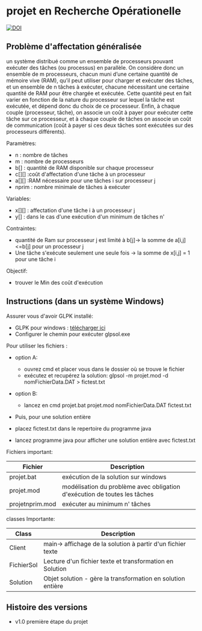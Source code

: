 projet en Recherche Opérationelle
=================================

[![DOI](https://zenodo.org/badge/35734299.svg)](https://zenodo.org/badge/latestdoi/35734299)

Problème d'affectation généralisée
----------------------------------
un système distribué comme un ensemble de processeurs
pouvant exécuter des tâches (ou processus) en parallèle. On considère donc un ensemble de m
processeurs, chacun muni d’une certaine quantité de mémoire vive (RAM), qu’il peut utiliser
pour charger et exécuter des tâches, et un ensemble de n tâches à exécuter, chacune nécessitant
une certaine quantité de RAM pour être chargée et exécutée. Cette quantité peut en fait varier
en fonction de la nature du processeur sur lequel la tâche est exécutée, et dépend donc du choix
de ce processeur.
Enfin, à chaque couple (processeur, tâche), on associe un coût à payer pour exécuter cette
tâche sur ce processeur, et à chaque couple de tâches on associe un coût de communication (coût
à payer si ces deux tâches sont exécutées sur des processeurs différents).

Paramètres:

 * n : nombre de tâches
 * m : nombre de processeurs
 * b[] : quantité de RAM disponible sur chaque processeur
 * c[][] :coût d'affectation d'une tâche à un processeur
 * a[][] :RAM nécessaire pour une tâches i sur processeur j
 * nprim : nombre minimale de tâches à exécuter
 
Variables:

 * x[][] : affectation d'une tâche i à un processeur j
 * y[] : dans le cas d'une exécution d'un minimum de tâches n'
 
Contraintes:

 * quantité de Ram sur processeur j est limité à b[j]-> la somme de a[i,j]<=b[j] pour un processeur j
 * Une tâche s'exécute seulement une seule fois -> la somme de x[i,j] = 1 pour une tâche i
 
Objectif:
 
 * trouver le Min des coût d'exécution


 

Instructions (dans un système Windows)
------------

Assurer vous d'avoir GLPK installé:

 * GLPK pour windows : <a href="http://winglpk.sourceforge.net/">télécharger ici</a>
 * Configurer le chemin pour exécuter glpsol.exe 

Pour utiliser les fichiers :
* option A:
	 * ouvrez cmd et placer vous dans le dossier où se trouve le fichier
	 * exécutez et recupérez la solution: glpsol -m projet.mod -d nomFichierData.DAT > fictest.txt
* option B:
	* lancez en cmd projet.bat projet.mod nomFichierData.DAT fictest.txt
	
* Puis, pour une solution entière
 * placez fictest.txt dans le repertoire du programme java
 * lancez programme java pour afficher une solution entière avec fictest.txt


Fichiers important:

| Fichier | Description |
| ---- | ----------- |
| projet.bat | exécution de la solution sur windows |
| projet.mod | modélisation du problème avec obligation d'exécution de toutes les tâches |
| projetnprim.mod | exécuter au minimum n' tâches |


classes Importante:

| Class | Description |
| ----- | ----------- |
| Client | main-> affichage de la solution à partir d'un fichier texte|
| FichierSol | Lecture d'un fichier texte et transformation en Solution |
| Solution | Objet solution - gère la transformation en solution entière |



Histoire des versions
---------------

 * v1.0 première étape du projet


